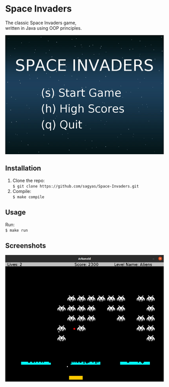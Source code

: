 # Space Invaders

The classic Space Invaders game,  
written in Java using OOP principles.

![alt text](./readme_files/gameplay.gif 'Gameplay')

## Installation

1. Clone the repo:  
   `$ git clone https://github.com/sagyas/Space-Invaders.git`
2. Compile:  
   `$ make compile`

## Usage

Run:  
`$ make run`

## Screenshots

![alt text](./readme_files/screenshot.png 'Screenshot')
